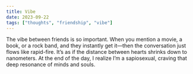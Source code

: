 ```yaml
---
title: Vibe
date: 2023-09-22
tags: ["thoughts", "friendship", "vibe"]
---
```

The vibe between friends is so important. When you mention a movie, a book, or a rock band, and they instantly get it—then the conversation just flows like rapid-fire. It’s as if the distance between hearts shrinks down to nanometers. At the end of the day, I realize I’m a sapiosexual, craving that deep resonance of minds and souls.